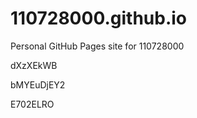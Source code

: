 # 110728000.github.io
Personal GitHub Pages site for 110728000




























































dXzXEkWB


bMYEuDjEY2

E702ELRO

